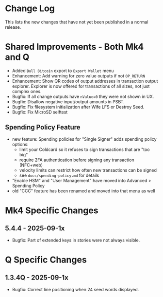 # Change Log

This lists the new changes that have not yet been published in a normal release.

# Shared Improvements - Both Mk4 and Q

- Added `Bull Bitcoin` export to `Export Wallet` menu
- Enhancement: Add warning for zero value outputs if not `OP_RETURN`
- Enhancement: Show QR codes of output addresses in transaction output explorer. Explorer is
  now offered for transactions of all sizes, not just complex ones.
- Bugfix: If all change outputs have `nValue=0` they were not shown in UX.
- Bugfix: Disallow negative input/output amounts in PSBT.
- Bugfix: Fix filesystem initialization after Wife LFS or Destroy Seed.
- Bugfix: Fix MicroSD selftest

## Spending Policy Feature

- new feature: Spending policies for "Single Signer" adds spending policy options:
    - limit your Coldcard so it refuses to sign transactions that are "too big"
    - require 2FA authentication before signing any transaction (NFC+web)
    - velocity limits can restrict how often new transactions can be signed
    - see `docs/spending-policy.md` for details
- "Enable HSM" and "User Management" have moved into Advanced > Spending Policy
- old "CCC" feature has been renamed and moved into that menu as well

# Mk4 Specific Changes

## 5.4.4 - 2025-09-1x

- Bugfix: Part of extended keys in stories were not always visible.


# Q Specific Changes

## 1.3.4Q - 2025-09-1x

- Bugfix: Correct line positioning when 24 seed words displayed.


